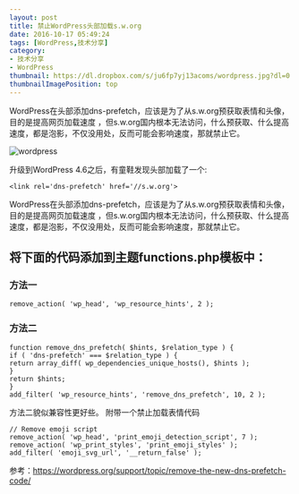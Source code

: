 ```yaml
---
layout: post
title: 禁止WordPress头部加载s.w.org
date: 2016-10-17 05:49:24
tags: [WordPress,技术分享]
category: 
- 技术分享
- WordPress
thumbnail: https://dl.dropbox.com/s/ju6fp7yj13acoms/wordpress.jpg?dl=0
thumbnailImagePosition: top
---
```

WordPress在头部添加dns-prefetch，应该是为了从s.w.org预获取表情和头像，目的是提高网页加载速度 ，但s.w.org国内根本无法访问，什么预获取、什么提高速度，都是泡影，不仅没用处，反而可能会影响速度，那就禁止它。
<!-- excerpt -->
![wordpress](https://dl.dropbox.com/s/5et1y0kkomei4wx/wordpress1.jpg?dl=0)

升级到WordPress 4.6之后，有童鞋发现头部加载了一个:
```
<link rel='dns-prefetch' href='//s.w.org'>
```
WordPress在头部添加dns-prefetch，应该是为了从s.w.org预获取表情和头像，目的是提高网页加载速度 ，但s.w.org国内根本无法访问，什么预获取、什么提高速度，都是泡影，不仅没用处，反而可能会影响速度，那就禁止它。

## 将下面的代码添加到主题functions.php模板中：
### 方法一
```
remove_action( 'wp_head', 'wp_resource_hints', 2 );
```
### 方法二
```
function remove_dns_prefetch( $hints, $relation_type ) {
if ( 'dns-prefetch' === $relation_type ) {
return array_diff( wp_dependencies_unique_hosts(), $hints );
}
return $hints;
}
add_filter( 'wp_resource_hints', 'remove_dns_prefetch', 10, 2 );
```
方法二貌似兼容性更好些。
附带一个禁止加载表情代码
```
// Remove emoji script
remove_action( 'wp_head', 'print_emoji_detection_script', 7 );
remove_action( 'wp_print_styles', 'print_emoji_styles' );
add_filter( 'emoji_svg_url', '__return_false' );
```
参考：https://wordpress.org/support/topic/remove-the-new-dns-prefetch-code/